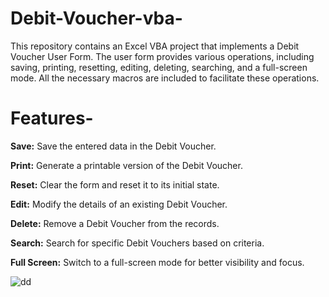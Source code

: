 # Debit-Voucher-vba-
This repository contains an Excel VBA project that implements a Debit Voucher User Form. The user form provides various operations, including saving, printing, resetting, editing, deleting, searching, and a full-screen mode. All the necessary macros are included to facilitate these operations.
# Features-
**Save:** Save the entered data in the Debit Voucher.

**Print:** Generate a printable version of the Debit Voucher.

**Reset:** Clear the form and reset it to its initial state.

**Edit:** Modify the details of an existing Debit Voucher.

**Delete:** Remove a Debit Voucher from the records.

**Search:** Search for specific Debit Vouchers based on criteria.

**Full Screen:** Switch to a full-screen mode for better visibility and focus.


![dd](https://github.com/HashirSaudKhan/Debit-Voucher-vba-/assets/93030144/1ad7b353-8dd9-400b-8c88-7ec4eab2a131)
